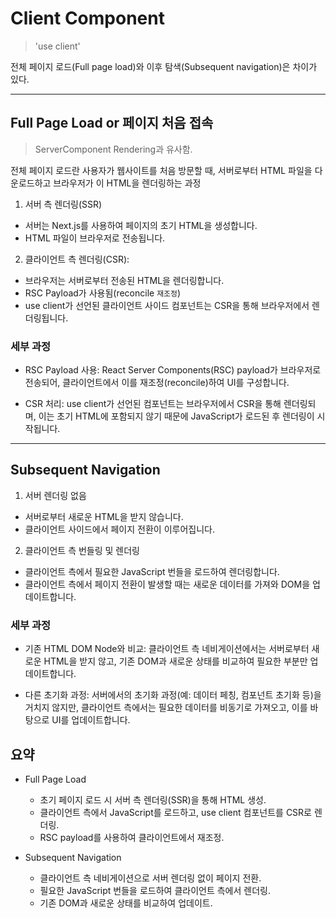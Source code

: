# Client Component

> 'use client'

전체 페이지 로드(Full page load)와 이후 탐색(Subsequent navigation)은 차이가 있다.

---

## Full Page Load or  페이지 처음 접속

> ServerComponent Rendering과 유사함.

전체 페이지 로드란 사용자가 웹사이트를 처음 방문할 때, 서버로부터 HTML 파일을 다운로드하고 브라우저가 이 HTML을 렌더링하는 과정


1. 서버 측 렌더링(SSR)

- 서버는 Next.js를 사용하여 페이지의 초기 HTML을 생성합니다.
- HTML 파일이 브라우저로 전송됩니다.

2. 클라이언트 측 렌더링(CSR):

- 브라우저는 서버로부터 전송된 HTML을 렌더링합니다.
- RSC Payload가 사용됨(reconcile `재조정`)
- use client가 선언된 클라이언트 사이드 컴포넌트는 CSR을 통해 브라우저에서 렌더링됩니다.

### 세부 과정

 - RSC Payload 사용: React Server Components(RSC) payload가 브라우저로 전송되어, 클라이언트에서 이를 재조정(reconcile)하여 UI를 구성합니다.

  - CSR 처리: use client가 선언된 컴포넌트는 브라우저에서 CSR을 통해 렌더링되며, 이는 초기 HTML에 포함되지 않기 때문에 JavaScript가 로드된 후 렌더링이 시작됩니다.

---

## Subsequent Navigation

1. 서버 렌더링 없음
  - 서버로부터 새로운 HTML을 받지 않습니다.
  - 클라이언트 사이드에서 페이지 전환이 이루어집니다.

2. 클라이언트 측 번들링 및 렌더링
  - 클라이언트 측에서 필요한 JavaScript 번들을 로드하여 렌더링합니다.
  - 클라이언트 측에서 페이지 전환이 발생할 때는 새로운 데이터를 가져와 DOM을 업데이트합니다.

### 세부 과정

  - 기존 HTML DOM Node와 비교: 클라이언트 측 네비게이션에서는 서버로부터 새로운 HTML을 받지 않고, 기존 DOM과 새로운 상태를 비교하여 필요한 부분만 업데이트합니다.

  - 다른 초기화 과정: 서버에서의 초기화 과정(예: 데이터 페칭, 컴포넌트 초기화 등)을 거치지 않지만, 클라이언트 측에서는 필요한 데이터를 비동기로 가져오고, 이를 바탕으로 UI를 업데이트합니다.


## 요약

- Full Page Load

  - 초기 페이지 로드 시 서버 측 렌더링(SSR)을 통해 HTML 생성.
  - 클라이언트 측에서 JavaScript를 로드하고, use client 컴포넌트를 CSR로 렌더링.
  - RSC payload를 사용하여 클라이언트에서 재조정.

- Subsequent Navigation

  - 클라이언트 측 네비게이션으로 서버 렌더링 없이 페이지 전환.
  - 필요한 JavaScript 번들을 로드하여 클라이언트 측에서 렌더링.
  - 기존 DOM과 새로운 상태를 비교하여 업데이트.